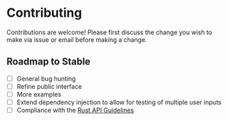 # Contributing

Contributions are welcome! Please first discuss the change you wish to make via issue or email before making a change.

## Roadmap to Stable
- [ ] General bug hunting
- [ ] Refine public interface
- [ ] More examples
- [ ] Extend dependency injection to allow for testing of multiple user inputs
- [ ] Compliance with the [Rust API Guidelines](https://rust-lang-nursery.github.io/api-guidelines/)
